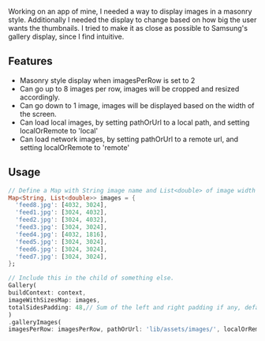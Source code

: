Working on an app of mine, I needed a way to display images in a masonry style. Additionally I needed
the display to change based on how big the user wants the thumbnails. I tried to make it as close 
as possible to Samsung's gallery display, since I find intuitive.

## Features

- Masonry style display when imagesPerRow is set to 2
- Can go up to 8 images per row, images will be cropped and resized accordingly.
- Can go down to 1 image, images will be displayed based on the width of the screen.
- Can load local images, by setting pathOrUrl to a local path, and setting localOrRemote to 'local'
- Can load network images, by setting pathOrUrl to a remote url, and setting localOrRemote to 'remote'

## Usage

```dart
// Define a Map with String image name and List<double> of image width x height
Map<String, List<double>> images = {
  'feed8.jpg': [4032, 3024],
  'feed1.jpg': [3024, 4032],
  'feed2.jpg': [3024, 4032],
  'feed3.jpg': [3024, 3024],
  'feed4.jpg': [4032, 1816],
  'feed5.jpg': [3024, 3024],
  'feed6.jpg': [3024, 3024],
  'feed7.jpg': [3024, 3024],
};

// Include this in the child of something else.
Gallery(
buildContext: context,
imageWithSizesMap: images,
totalSidesPadding: 48,// Sum of the left and right padding if any, defaults to 0
)
.galleryImages(
imagesPerRow: imagesPerRow, pathOrUrl: 'lib/assets/images/', localOrRemote: 'local'),

```

